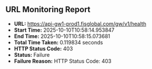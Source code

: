 ## URL Monitoring Report

- **URL:** https://api-gw1-prod1.fisglobal.com/gw/v1/health
- **Start Time:** 2025-10-10T10:58:14.953847
- **End Time:** 2025-10-10T10:58:15.073681
- **Total Time Taken:** 0.119834 seconds
- **HTTP Status Code:** 403
- **Status:** Failure
- **Failure Reason:** HTTP Status Code: 403
